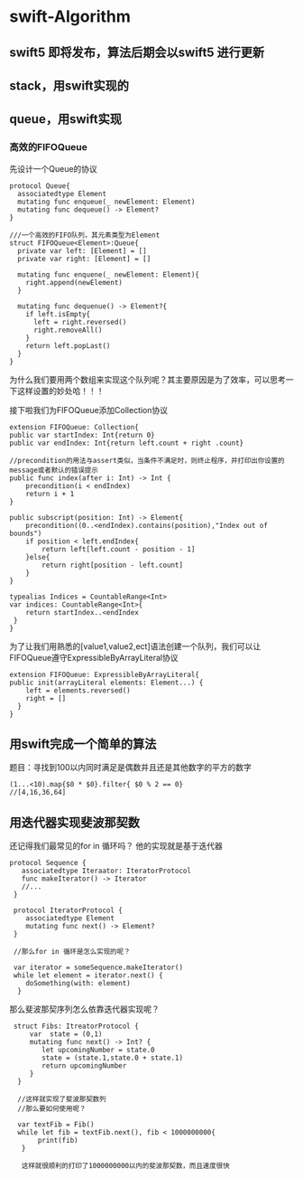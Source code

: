 # swift-Algorithm

## swift5 即将发布，算法后期会以swift5 进行更新

## stack，用swift实现的

## queue，用swift实现
### 高效的FIFOQueue

先设计一个Queue的协议
    
    protocol Queue{
      associatedtype Element
      mutating func enqueue(_ newElement: Element)
      mutating func dequeue() -> Element?
    }
    
    ///一个高效的FIFO队列，其元素类型为Element
    struct FIFOQueue<Element>:Queue{
      private var left: [Element] = []
      private var right: [Element] = []
      
      mutating func enquene(_ newElement: Element){
        right.append(newElement)
      }
      
      mutating func dequenue() -> Element?{
        if left.isEmpty{
          left = right.reversed()
          right.removeAll()
        }
        return left.popLast()
      }
    }
    
为什么我们要用两个数组来实现这个队列呢？其主要原因是为了效率，可以思考一下这样设置的妙处哈！！！

接下啦我们为FIFOQueue添加Collection协议
    
    extension FIFOQueue: Collection{
    public var startIndex: Int{return 0}
    public var endIndex: Int{return left.count + right .count}
    
    //precondition的用法与assert类似，当条件不满足时，则终止程序，并打印出你设置的message或者默认的错误提示
    public func index(after i: Int) -> Int {
        precondition(i < endIndex)
        return i + 1
    }
    
    public subscript(position: Int) -> Element{
        precondition((0..<endIndex).contains(position),"Index out of bounds")
        if position < left.endIndex{
            return left[left.count - position - 1]
        }else{
            return right[position - left.count]
        }
    }
    
    typealias Indices = CountableRange<Int>
    var indices: CountableRange<Int>{
        return startIndex..<endIndex
     }
    }
   
为了让我们用熟悉的[value1,value2,ect]语法创建一个队列，我们可以让FIFOQueue遵守ExpressibleByArrayLiteral协议
    
    extension FIFOQueue: ExpressibleByArrayLiteral{
    public init(arrayLiteral elements: Element...) {
        left = elements.reversed()
        right = []
      }
    }


## 用swift完成一个简单的算法
 题目：寻找到100以内同时满足是偶数并且还是其他数字的平方的数字
   
    (1...<10).map{$0 * $0}.filter{ $0 % 2 == 0}
    //[4,16,36,64]
  
## 用迭代器实现斐波那契数

还记得我们最常见的for in 循环吗？ 他的实现就是基于迭代器
    
    protocol Sequence {
       associatedtype Iteraator: IteratorProtocol
       func makeIterator() -> Iterator
       //...
     }
     
     protocol IteratorProtocol {
        associatedtype Element
        mutating func next() -> Element?
     }
     
     //那么for in 循环是怎么实现的呢？
     
     var iterator = someSequence.makeIterator()
     while let element = iterator.next() {
        doSomething(with: element)
      }
      
那么斐波那契序列怎么依靠迭代器实现呢？
     
     struct Fibs: ItreatorProtocol {
         var  state = (0,1)
         mutating func next() -> Int? {
            let upcomingNumber = state.0
            state = (state.1,state.0 + state.1)
            return upcomingNumber
         }
      }
      
      //这样就实现了斐波那契数列
      //那么要如何使用呢？
      
      var textFib = Fib()
      while let fib = textFib.next(), fib < 1000000000{
           print(fib)
       }
       
       这样就很顺利的打印了1000000000以内的斐波那契数，而且速度很快
    
    

      
